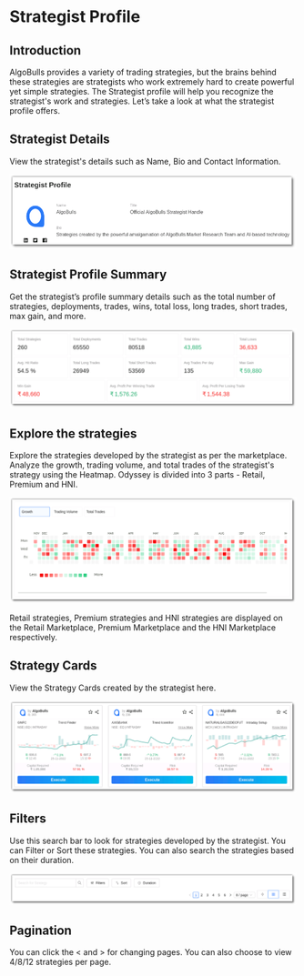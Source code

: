 # Strategist Profile

## Introduction
AlgoBulls provides a variety of trading strategies, but the brains behind these strategies are strategists who work extremely hard to create powerful yet simple strategies. The Strategist profile will help you recognize the strategist's work and strategies. Let’s take a look at what the strategist profile offers.

## Strategist Details

View the strategist's details such as Name, Bio and Contact Information.

[![Strategist Profile](imgs/strategist_profile_details.png "Click to Enlarge or Ctrl+Click to open in a new Tab")](imgs/strategist_profile_details.png)

## Strategist Profile Summary

Get the strategist’s profile summary details such as the total number of strategies, deployments, trades, wins, total loss, long trades, short trades, max gain, and more.

[![Strategist Profile](imgs/strategist_profile_summary.png "Click to Enlarge or Ctrl+Click to open in a new Tab")](imgs/strategist_profile_summary.png)

## Explore the strategies

Explore the strategies developed by the strategist as per the marketplace. Analyze the growth, trading volume, and total trades of the strategist's strategy using the Heatmap. Odyssey is divided into 3 parts - Retail, Premium and HNI.

[![Strategist Profile](imgs/strategist_profile_heat_map.png "Click to Enlarge or Ctrl+Click to open in a new Tab")](imgs/strategist_profile_heat_map.png)

Retail strategies, Premium strategies and HNI strategies are displayed on the Retail Marketplace, Premium Marketplace and the HNI Marketplace respectively.

## Strategy Cards

View the Strategy Cards created by the strategist here.

[![Strategist Profile](imgs/strategist_profile_strategy_card.png "Click to Enlarge or Ctrl+Click to open in a new Tab")](imgs/strategist_profile_strategy_card.png)

## Filters

Use this search bar to look for strategies developed by the strategist. You can Filter or Sort these strategies. You can also search the strategies based on their duration.

[![Strategist Profile](imgs/strategist_profile_filters.png "Click to Enlarge or Ctrl+Click to open in a new Tab")](imgs/strategist_profile_filters.png)

## Pagination

You can click the < and > for changing pages. You can also choose to view 4/8/12 strategies per page.

